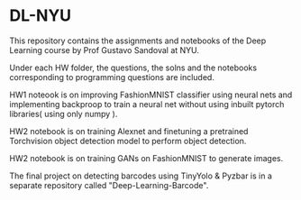 # DL-NYU

This repository contains the assignments and notebooks of the Deep Learning course by Prof Gustavo Sandoval at NYU.

Under each HW folder, the questions, the solns and the notebooks corresponding to programming questions are included. 

HW1 noteook is on improving FashionMNIST classifier using neural nets and implementing backproop to train a neural net without using inbuilt pytorch libraries( using only numpy ).

HW2 notebook is on training Alexnet and finetuning a pretrained Torchvision object detection model to perform object detection.

HW2 notebook is on training GANs on FashionMNIST to generate images. 

The final project on detecting barcodes using TinyYolo & Pyzbar is in a separate repository called "Deep-Learning-Barcode". 
